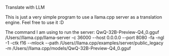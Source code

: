 Translate with LLM

This is just a very simple program to use a llama.cpp server as a translation engine. Feel free to use it :D

The command I am using to run the server:
QwQ-32B-Preview-Q4_0.gguf
/Users/<username>/llama.cpp/llama-server -c 36000 --host 0.0.0.0 --port 8080 -fa -ngl -1 -ctk f16 --mlock --path /Users/<username>/llama.cpp/examples/server/public_legacy -m /Users/<username>/llama.cpp/models/QwQ-32B-Preview-Q4_0.gguf

